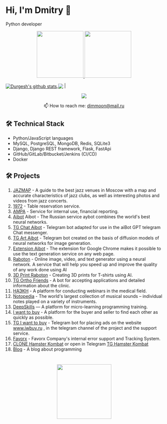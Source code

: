 # Hi, I'm Dmitry 👋
Python developer

<p align='center'>
   <a href="https://github.com/anuraghazra/github-readme-stats">
      <img height=150 src="https://github-readme-stats.vercel.app/api?username=dimmoon69&show_icons=true&show_icons=true&count_private=true&include_all_commits=true"/>
   </a>
   <a href="https://github.com/dimmoon69/github-readme-stats">
      <img height=150 src="https://github-readme-stats.vercel.app/api/top-langs/?username=dimmoon69&layout=compact"/>
   </a>
</p>
<a href="https://github.com/anuraghazra/github-readme-stats">
   <img align="center" src="https://github-readme-stats.vercel.app/api?username=durgeshsamariya&show_icons=true&include_all_commits=true&theme=buefy&hide_border=true" alt="Durgesh's github stats" />
</a> 

<a href="https://github.com/anuraghazra/github-readme-stats">
<img align="center" src="https://github-readme-stats.vercel.app/api/top-langs/?username=durgeshsamariya&layout=compact&theme=buefy&hide_border=true" /></a> |


<p align='center'>
   <!--<a href="https://www.linkedin.com/in/romankh3/">
       <img src="https://img.shields.io/badge/linkedin-%230077B5.svg?&style=for-the-badge&logo=linkedin&logoColor=white"/>
   </a>-->
   <a href="https://t.me/djangolpython">
       <img src="https://img.shields.io/badge/Telegram-2CA5E0?style=for-the-badge&logo=telegram&logoColor=white"/>
   </a>
<p align='center'>
   📫 How to reach me: <a href='mailto:dimmoon@mail.ru'>dimmoon@mail.ru</a>
</p>


<!--### Key points
*   creator of [Javarush Community](https://github.com/javarushcommunity) and [Template Repository](https://github.com/template-repository) organizations.
*   creator and author of [romankh3](https://t.me/romankh3) telegram channel. Subscribe to recieve messages about my open-source activities.
*   Write posts about software development.
*   Currently working in [Epam Systems](https://www.linkedin.com/company/epam-systems/)-->

## 🛠 Technical Stack
*   Python/JavaScript languages
*   MySQL, PostgreSQL, MongoDB, Redis, SQLite3
*   Django, Django REST framework, Flask, FastApi
*   GitHub/GitLab/Bitbucket/Jenkins (CI/CD)
*   Docker

## 🛠 Projects
1. <a href='https://jazzmap.ru/' target="_blank">JAZMAP</a> - A guide to the best jazz venues in Moscow with a map and accurate characteristics of jazz clubs, as well as interesting photos and videos from jazz concerts.
2. <a href='https://19-72.ru/' target="_blank">1972</a> - Table reservation service.
3. <a href='http://95.214.62.181/' target="_blank">АМРА</a> - Service for internal use, financial reporting.
4. <a href='https://aibot.ru' target="_blank">Aibot</a> Aibot - The Russian service aybot combines the world's best neural networks.
5. <a href='https://t.me/aiBotGPTbot' target="_blank">TG Chat Aibot</a> - Telegram bot adapted for use in the aiBot GPT telegram Chat messenger.
6. <a href='https://t.me/aiBot_artbot' target="_blank">TG Art Aibot</a> - Telegram bot created on the basis of diffusion models of neural networks for image generation.
7. <a href='https://chromewebstore.google.com/detail/aibot-%D0%BA%D0%BE%D0%BF%D0%B8%D1%80%D0%B0%D0%B9%D1%82%D0%B5%D1%80/pcdcbepgmcdbndbdhoklpofehlepohef' target="_blank">Extension Aibot</a> - The extension for Google Chrome makes it possible to use the text generation service on any web page.
8. <a href='https://raboton.ru' target="_blank">Raboton</a> - Online image, video, and text generator using a neural network. A service that will help you speed up and improve the quality of any work done using AI
9. <a href='https://www.print.noscripts.ru' target="_blank">3D Print Raboton</a> - Creating 3D prints for T-shirts using AI.
10. <a href='https://t.me/orthofriends_bot' target="_blank">TG Ortho Friends</a> - A bot for accepting applications and detailed information about the clinic.
11. <a href='https://com-neurology.ru' target="_blank">НАЭКН</a> - A platform for conducting webinars in the medical field.
12. <a href='https://muz.webfact.ru' target="_blank">Notopedia</a> - The world's largest collection of musical sounds – individual notes played on a variety of instruments.
13. <a href='https://deepskills.ru' target="_blank">DeepSkills</a> — A platform for micro-learning programming training.
14. <a href='https://iwbuy.ru' target="_blank">I want to buy</a> - A platform for the buyer and seller to find each other as quickly as possible.
15. <a href='https://t.me/iwbuy' target="_blank">TG I want to buy</a> - Telegram bot for placing ads on the website www.iwbuy.ru , in the telegram channel of the project and the support service.
16. <a href='https://support.favorx.ru' target="_blank">Favorx</a> - Favorx Company's internal error support and Tracking System.
17. <a href='https://hamster.noscripts.ru/' target="_blank">CLONE Hamster Kombat</a> or open in Telegram <a href='https://t.me/clone_hamster_kombat_bot/HamsterKombatCloneApp' target="_blank">TG Hamster Kombat</a>
18. <a href='https://devdomain.ru/' target="_blank">Blog</a> - A blog about programming

<!--### My opensource projects

*   [image-comparison](https://github.com/romankh3/image-comparison) - Published on Maven Central Java Library that compares 2 images with the same sizes and shows the differences visually by drawing rectangles. Some parts of the image can be excluded from the comparison.
*   [JavaRush TelegramBot](https://github.com/javarushcommunity/javarush-telegrambot) - JavaRush Telegram bot from the community to the community
*   [Skyscanner Flight API client](https://github.com/romankh3/skyscanner-flight-api-client) - Published on Maven Central Java Client for a Skyscanner Flight Search API hosted in Rapid API
*   [Flights-monitoring](https://github.com/romankh3/flights-monitoring) - Application for monitoring flight cost based on Skyscanner API-->

<div align="center" style="margin: 40px 0">
   <a href="https://github.com/dimmoon69">
       <img width="175px" src="https://komarev.com/ghpvc/?username=dimmoon69&color=DE002D">
   </a>
</div>
